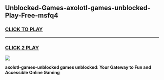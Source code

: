 
## Unblocked-Games-axolotl-games-unblocked-Play-Free-msfq4
<h3>
<a href="https://premium76.site?title=axolotl-games-unblocked&ref=10A">CLICK TO PLAY</a></h3>
<hr>

<h3>
<a href="https://premium76.site?title=axolotl-games-unblocked&ref=10A">CLICK 2 PLAY</a>
  
</h3>

<a href="https://premium76.site?title=axolotl-games-unblocked&ref=10A"><img src="https://clearcache.store/games.png"></a>


**axolotl-games-unblocked games unblocked: Your Gateway to Fun and Accessible Online Gaming**
